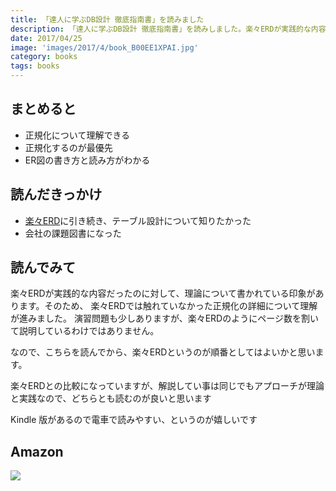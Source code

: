 ```yaml
---
title: 「達人に学ぶDB設計 徹底指南書」を読みました
description: 「達人に学ぶDB設計 徹底指南書」を読みしました。楽々ERDが実践的な内容だったのに対して、理論について書かれている印象があった一冊
date: 2017/04/25
image: 'images/2017/4/book_B00EE1XPAI.jpg'
category: books
tags: books
---
```


## まとめると

- 正規化について理解できる
- 正規化するのが最優先
- ER図の書き方と読み方がわかる

## 読んだきっかけ

- [楽々ERD](/articles/2017/04/book_erd.html)に引き続き、テーブル設計について知りたかった
- 会社の課題図書になった

## 読んでみて

楽々ERDが実践的な内容だったのに対して、理論について書かれている印象があります。そのため、
楽々ERDでは触れていなかった正規化の詳細について理解が進みました。
演習問題も少しありますが、楽々ERDのようにページ数を割いて説明しているわけではありません。

なので、こちらを読んでから、楽々ERDというのが順番としてはよいかと思います。

楽々ERDとの比較になっていますが、解説してい事は同じでもアプローチが理論と実践なので、どちらとも読むのが良いと思います

Kindle 版があるので電車で読みやすい、というのが嬉しいです


## Amazon

[![](http://images-jp.amazon.com/images/P/B00EE1XPAI.09.MAIN._SCLZZZZZZZ_.jpg)](https://www.amazon.co.jp/dp/B00EE1XPAI/)
